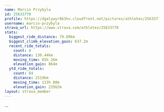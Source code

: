 ```yaml
---
name: Marcin Przybyla
id: 25633770
profile: https://dgalywyr863hv.cloudfront.net/pictures/athletes/25633770/12947173/2/large.jpg
username: marcin-przybyla
strava_url: https://www.strava.com/athletes/25633770
stats:
  biggest_ride_distance: 79.09km
  biggest_climb_elevation_gain: 637.2m
  recent_ride_totals:
    count: 4
    distance: 130.44km
    moving_time: 05h 26m
    elevation_gain: 864m
  ytd_ride_totals:
    count: 84
    distance: 2519km
    moving_time: 123h 00m
    elevation_gain: 23562m
layout: strava_member
--- 
```

...
